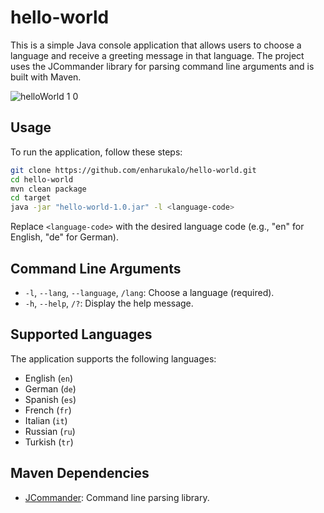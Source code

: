 # hello-world

This is a simple Java console application that allows users to choose a language and receive a greeting message in that language. The project uses the JCommander library for parsing command line arguments and is built with Maven.

![helloWorld 1 0](https://github.com/enharukalo/hello-world/assets/28190290/8f6c50c1-278d-476a-8e2d-60c9db65cdb2)

## Usage

To run the application, follow these steps:

```bash
git clone https://github.com/enharukalo/hello-world.git
cd hello-world
mvn clean package
cd target
java -jar "hello-world-1.0.jar" -l <language-code>
```
Replace `<language-code>` with the desired language code (e.g., "en" for English, "de" for German).

## Command Line Arguments

- `-l`, `--lang`, `--language`, `/lang`: Choose a language (required).
- `-h`, `--help`, `/?`: Display the help message.

## Supported Languages

The application supports the following languages:

- English (`en`)
- German (`de`)
- Spanish (`es`)
- French (`fr`)
- Italian (`it`)
- Russian (`ru`)
- Turkish (`tr`)

## Maven Dependencies

- [JCommander](http://jcommander.org/): Command line parsing library.